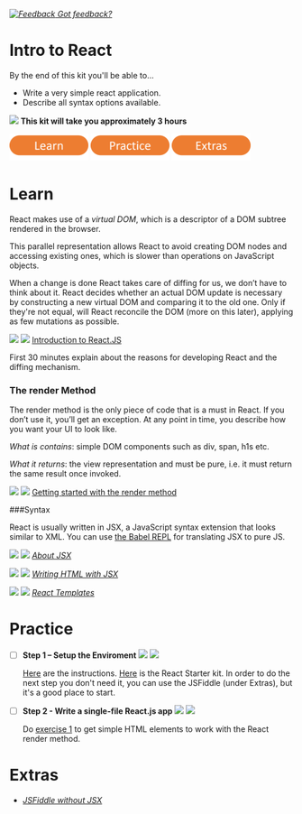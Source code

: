 *[![Feedback](https://github.com/wix/server-training-kit/blob/master/assets/feedback.gif) Got feedback?](https://docs.google.com/a/wix.com/forms/d/1T7x-wCSPc5JaE52a6C4xYOu0ZVMKlHVp9TK5cspeCxA/viewform?usp=send_form)*


# Intro to React

By the end of this kit you'll be able to...
- Write a very simple react application.
- Describe all syntax options available.

![](../asstes/clock-16.png) **This kit will take you approximately 3 hours**


<a href="#learn"><img src="assets/btn-learn.png" alt="Learn" height="48" width="140"></img></a>
<a href="#practice"><img src="assets/btn-practice.png" alt="Practice" height="48" width="140"></img></a>
<a href="#extras"><img src="assets/btn-extras.png" alt="Extras" height="48" width="140"></img></a>


# Learn


React makes use of a *virtual DOM*, which is a descriptor of a DOM subtree rendered in the browser.

This parallel representation allows React to avoid creating DOM nodes and accessing existing ones,
which is slower than operations on JavaScript objects.

When a change is done React takes care of diffing for us, we don’t have to think about it.
React decides whether an actual DOM update is necessary by constructing a new virtual DOM and comparing it to the old one.
Only if they're not equal, will React reconcile the DOM (more on this later), applying as few mutations as possible.


![](../asstes/tag-video.png) ![](../asstes/time-30m.png)
[Introduction to React.JS](https://www.youtube.com/watch?v=XxVg_s8xAms)

First 30 minutes explain about the reasons for developing React and the diffing mechanism.

### The render Method

The render method is the only piece of code that is a must in React.
If you don’t use it, you’ll get an exception. At any point in time, you describe how you want your UI to look like.

*What is contains*:  simple DOM components such as div, span, h1s etc.

*What it returns*: the view representation and must be pure, i.e. it must return the same result once invoked.

![](../asstes/tag-video.png) ![](../asstes/time-5m.png)
[Getting started with the render method](http://learnreact.com/lessons/1-render-getting-started)


###Syntax

React is usually written in JSX, a JavaScript syntax extension that looks similar to XML.
You can use [the Babel REPL](https://babeljs.io/repl/)  for translating JSX to pure JS.

![](../asstes/tag-read.png) ![](../asstes/time-30m.png)
*[About JSX](https://facebook.github.io/react/docs/jsx-in-depth.html)*

![](../asstes/tag-video.png) ![](../asstes/time-5m.png)
*[Writing HTML with JSX](https://reactforbeginners.com/learn/l3s31xvg/wixcom-ltd#/view/w6fv3d7dmr)*

![](../asstes/tag-read.png) ![](../asstes/time-1h.png)
*[React Templates](http://wix.github.io/react-templates/)*


# Practice

- [ ] **Step 1 – Setup the Enviroment** ![](../asstes/time-1h.png) ![](../asstes/tag-handson.png)

    [Here](https://reactforbeginners.com/learn/l3s31xvg/wixcom-ltd#/view/ballz104ja) are the instructions. [Here](http://facebook.github.io/react/downloads/react-0.11.2.zip) is the React Starter kit. In order to do the next step you don't need it, you can use the JSFiddle (under Extras), but it's a good place to start.

- [ ] **Step 2 - Write a single-file React.js app** ![](../asstes/time-30m.png) ![](../asstes/tag-handson.png)

    Do [exercise 1](http://jamesknelson.com/learn-raw-react-no-jsx-flux-es6-webpack/) to get simple HTML elements to work with the React render method.


# Extras

- *[JSFiddle without JSX](https://jsfiddle.net/reactjs/5vjqabv3/)*
